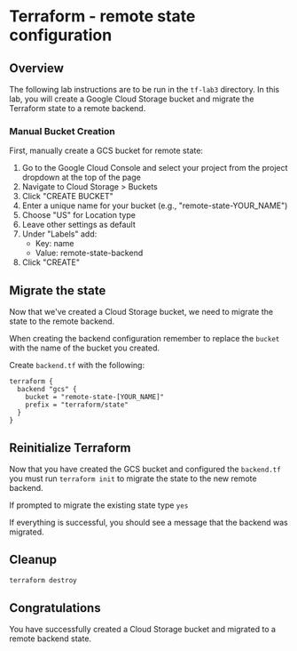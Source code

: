 # Terraform - remote state configuration

## Overview 
The following lab instructions are to be run in the `tf-lab3` directory. 
In this lab, you will create a Google Cloud Storage bucket and migrate the Terraform state to a remote backend. 

### Manual Bucket Creation

First, manually create a GCS bucket for remote state:

1. Go to the Google Cloud Console and select your project from the project dropdown at the top of the page
2. Navigate to Cloud Storage > Buckets
3. Click "CREATE BUCKET"
4. Enter a unique name for your bucket (e.g., "remote-state-YOUR_NAME")
5. Choose "US" for Location type
6. Leave other settings as default
7. Under "Labels" add:
   - Key: name
   - Value: remote-state-backend
8. Click "CREATE"

## Migrate the state
Now that we've created a Cloud Storage bucket, we need to migrate the state to the remote backend. 

When creating the backend configuration remember to replace the `bucket` with the name of the bucket you created. 

Create `backend.tf` with the following:
```hcl
terraform {
  backend "gcs" {
    bucket = "remote-state-[YOUR_NAME]"
    prefix = "terraform/state"
  }
}
```

## Reinitialize Terraform 
Now that you have created the GCS bucket and configured the `backend.tf` you must run `terraform init` to migrate the state to the new remote backend. 

If prompted to migrate the existing state type `yes`

If everything is successful, you should see a message that the backend was migrated. 

## Cleanup

```bash
terraform destroy
```

## Congratulations

You have successfully created a Cloud Storage bucket and migrated to a remote backend state. 
